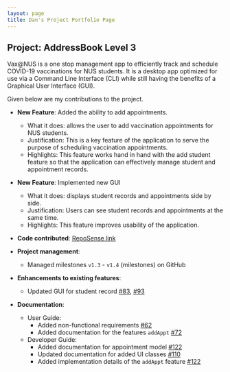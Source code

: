 ```yaml
---
layout: page
title: Dan's Project Portfolio Page
---
```


## Project: AddressBook Level 3

Vax@NUS is a one stop management app to efficiently track and schedule COVID-19 vaccinations for NUS students. It is a desktop app optimized for use via a Command Line Interface (CLI) while still having the benefits of a Graphical User Interface (GUI).

Given below are my contributions to the project.

* **New Feature**: Added the ability to add appointments.
    * What it does: allows the user to add vaccination appointments for NUS students.
    * Justification: This is a key feature of the application to serve the purpose of scheduling vaccination appointments. 
    * Highlights: This feature works hand in hand with the add student feature so that the application can effectively manage student and appointment records.


* **New Feature**: Implemented new GUI
    * What it does: displays student records and appointments side by side.
    * Justification: Users can see student records and appointments at the same time.
    * Highlights: This feature improves usability of the application.
  

* **Code contributed**: [RepoSense link](https://nus-cs2103-ay2021s2.github.io/tp-dashboard/?search=AY2021S2-CS2103T-W10-4&sort=groupTitle&sortWithin=title&timeframe=commit&mergegroup=&groupSelect=groupByRepos&breakdown=true&checkedFileTypes=docs~functional-code~test-code~other&since=2021-02-19&tabOpen=true&tabType=authorship&tabAuthor=picasdan9&tabRepo=AY2021S2-CS2103T-W10-4%2Ftp%5Bmaster%5D&authorshipIsMergeGroup=false&authorshipFileTypes=docs~functional-code~test-code~other&authorshipIsBinaryFileTypeChecked=false)


* **Project management**:
    * Managed milestones `v1.3` - `v1.4` (milestones) on GitHub


* **Enhancements to existing features**:
    * Updated GUI for student record [\#83](), [\#93]()


* **Documentation**:
    * User Guide:
        * Added non-functional requirements [\#62]()
        * Added documentation for the features `addAppt` [\#72]()
    * Developer Guide:
        * Added documentation for appointment model [\#122]()
        * Updated documentation for added UI classes [\#110]()
        * Added implementation details of the `addAppt` feature [\#122]()

